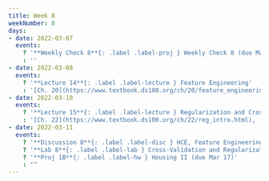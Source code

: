 ```yaml
---
title: Week 8
weekNumber: 8
days:
- date: 2022-03-07
  events:
    ? '**Weekly Check 8**{: .label .label-proj } Weekly Check 8 (due Mar 14)'
    : ''
- date: 2022-03-08
  events:
    ? '**Lecture 14**{: .label .label-lecture } Feature Engineering'
    : '[Ch. 20](https://www.textbook.ds100.org/ch/20/feature_engineering.html)'
- date: 2022-03-10
  events:
    ? '**Lecture 15**{: .label .label-lecture } Regularization and Cross-Validation'
    : '[Ch. 22](https://www.textbook.ds100.org/ch/22/reg_intro.html), [21.3](https://www.textbook.ds100.org/ch/21/bias_cv.html)'
- date: 2022-03-11
  events:
    ? '**Discussion 8**{: .label .label-disc } HCE, Feature Engineering'
    ? '**Lab 8**{: .label .label-lab } Cross-Validation and Regularization (due Mar 15)'
    ? '**Proj 1B**{: .label .label-hw } Housing II (due Mar 17)'
    : ""
---
```

